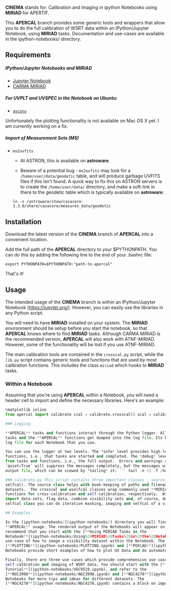 **CINEMA** stands for: Calibration and Imaging in ipython Notebooks using **MIRIAD** for APERTIF. 

This **APERCAL**  branch provides some generic tools and wrappers that allow you to do the full
calibration of WSRT data within an IPython/Jupyter Notebook, using **MIRIAD** tasks. Documentation
and use-cases are available in the ipython-notebooks/ directory. 

## Requirements

##### IPython/Jupyter Notebooks and MIRIAD
* [Jupyter Notebook](https://jupyter.org/)
* [CARMA MIRIAD](http://bima.astro.umd.edu/miriad/)

##### For UVPLT and UVSPEC in the Notebook on **Ubuntu**:
* [`avconv`](https://libav.org/avconv.html)

Unfortunately the plotting functionality is not available on Mac OS X yet. I am currently working on
a fix.

##### Import of Measurement Sets (MS)
* `ms2uvfits`

    * At ASTRON, this is available on **astroware**. 
    
    * Beware of a potential bug - `ms2uvfits` may look for a `/home/user/data/geodetic` table, and
    will produce garbage UVFITS files if this isn't found. A quick way to fix this on ASTRON servers is
    to create the `/home/user/data/` directory, and make a soft-link in there to the geodetic table
    which is typically available on **astroware**: 
    
    ```
    ln -s /astroware/stow/casacore-1.3.0/share/casacore/measures_data/geodetic
    ```

## Installation

Download the latest version of the **CINEMA** branch of **APERCAL** into a convenient location. 

Add the full path of the **APERCAL** directory to your $PYTHONPATH. You can do this by adding the
following line to the end of your .bashrc file:

``` export PYTHONPATH=$PYTHONPATH:"path-to-apercal" ```

That's it!

## Usage

The intended usage of the **CINEMA** branch is within an IPython/Jupyter Notebook
(https://jupyter.org/). However, you can easily use the libraries in any Python script. 

You will need to have **MIRIAD** installed on your system. The **MIRIAD** environment should be
setup before you start the notebook, so that **APERCAL** knows where to find **MIRIAD** tasks.
Although CARMA MIRIAD is the recommended version, **APERCAL** will also work with ATNF-MIRIAD.
However, some of the functionality will be lost if you use ATNF-MIRIAD.

The main calibration tools are contained in the `crosscal.py` script, while the `lib.py` script
contains generic tools and functions that are used by most calibration functions. This includes the
class `miriad` which hooks to **MIRIAD** tasks. 

### Within a Notebook

Assuming that you're using **APERCAL** within a Notebook, you will need a header cell to import and
define the necessary libraries. Here's an example:

```python from apercal import lib lib.setup_logger('debug', logfile='/home/user/my-log-file.log')
%matplotlib inline
from apercal import calibrate ccal = calibrate.crosscal() scal = calibrate.wselfcal() ```

### Logging

**APERCAL** tasks and functions interact through the Python logger. All the output from **MIRIAD**
tasks and the **APERCAL** functions get dumped into the log file. Its best to use a new different
log file for each Notebook that you use.

You can use the logger at two levels. The *info* level provides high-level messages from tasks and
functions, i.e., that tasks are started and completed. The *debug* level provides low-level messages
from tasks and functions, i.e., the full output.  Errors and warnings are always reported. Using
`quiet=True` will suppress the messages completely, but the messages will still get logged to an
output file, which can be viewed by *tailing* it: ``` tail -n +1 -f /home/user/my-log-file.log ```

### calibrate.py This script contains three important classes - source, crosscal and wselfcal (WSRT
selfcal). The source class helps with book-keeping of paths and filenames of input and output
datasets.  The crosscal and wselfcal classes wrap commonly used **MIRIAD** tasks and python
functions for cross-calibration and self-calibration, respectively.  With the crosscal class you can
import data-sets, flag data, combine visibility sets and, of course, do cross-calibration.  With the
selfcal class you can do iterative masking, imaging and selfcal of a visibility set. 

## Examples

In the [ipython-notebooks/](ipython-notebooks/) directory you will find several examples of
**APERCAL** usage. The rendered output of the Notebooks will appear on the **Github** website. I
recommend that you start with the [**Using MIRIAD Tasks in the
Notebook**](ipython-notebooks/Using%20MIRIAD%20Tasks%20in%20the%20Notebook.ipynb). This provides a
use-case of how to image a visibility dataset within the Notebook. The
[**PLOTTING**](ipython-notebooks/PLOTTING.ipynb) and [**PGFLAG**](ipython-notebooks/PGFLAG.ipynb)
Notebooks provide short examples of how to plot UV data and do automated flagging, respectively. 

Finally, there are three use cases which provide comprehensive use-cases for the cross-calibration,
self-calbration and imaging of WSRT data. You should start with the [**UGC9519
Tutorial**](ipython-notebooks/UGC9519.ipynb), and refer to the
[**NGC3998**](ipython-notebooks/NGC3998.ipynb) and [**NGC4278**](ipython-notebooks/NGC4278.ipynb)
Notebooks for more tips and ideas for different datasets. The
[**NGC4278**](ipython-notebooks/NGC4278.ipynb) contains a block on importing Measurement Sets. 
